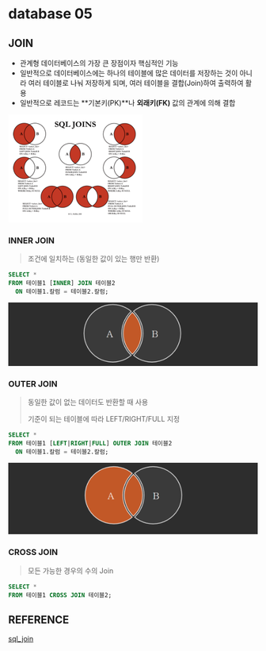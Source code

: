 # database 05
## JOIN
- 관계형 데이터베이스의 가장 큰 장점이자 핵심적인 기능
- 일반적으로 데이터베이스에는 하나의 테이블에 많은 데이터를 저장하는 것이 아니라 여러 테이블로 나눠 저장하게 되며, 여러 테이블을 결합(Join)하여 출력하여 활용
- 일반적으로 레코드는 **기본키(PK)**나 **외래키(FK)** 값의 관계에 의해 결합

![join](database05.assets/join.PNG)
### INNER JOIN
> 조건에 일치하는 (동일한 값이 있는 행만 반환)

```sql
SELECT *
FROM 테이블1 [INNER] JOIN 테이블2
  ON 테이블1.칼럼 = 테이블2.칼럼;
```
![inner_join](database05.assets/inner_join.PNG)

### OUTER JOIN
> 동일한 값이 없는 데이터도 반환할 때 사용
>
> 기준이 되는 테이블에 따라 LEFT/RIGHT/FULL 지정

```sql
SELECT *
FROM 테이블1 [LEFT|RIGHT|FULL] OUTER JOIN 테이블2
  ON 테이블1.칼럼 = 테이블2.칼럼;
```
![outer_join](database05.assets/outer_join.PNG)

### CROSS JOIN
> 모든 가능한 경우의 수의 Join

```sql
SELECT *
FROM 테이블1 CROSS JOIN 테이블2;
```

## REFERENCE
[sql_join](https://sql-joins.leopard.in.ua/)